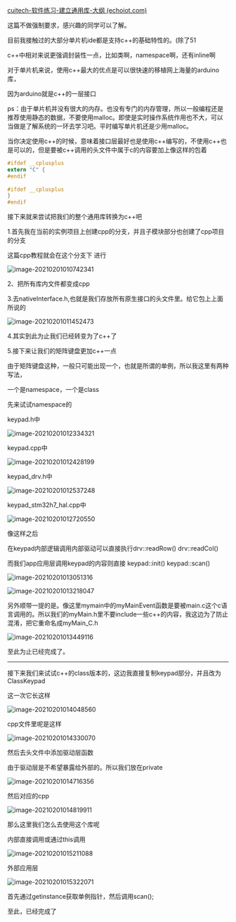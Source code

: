 [cuitech-软件练习-建立通用库-大纲 (echoiot.com)](http://cuit.echoiot.com/#/bbs/read/131)

这篇不做强制要求，感兴趣的同学可以了解。

目前我接触过的大部分单片机ide都是支持c++的基础特性的。(除了51

c++中相对来说更强调封装性一点，比如类啊，namespace啊，还有inline啊

对于单片机来说，使用c++最大的优点是可以很快速的移植网上海量的arduino库，

因为arduino就是c++的一层接口

ps：由于单片机并没有很大的内存。也没有专门的内存管理，所以一般编程还是推荐使用静态的数据，不要使用malloc。即使是实时操作系统作用也不大，可以当做是了解系统的一环去学习吧。平时编写单片机还是少用malloc。

当你决定使用c++的时候，意味着接口层最好也是使用c++编写的，不使用c++也是可以的，但是要被c++调用的头文件中属于c的内容要加上像这样的包着

```c
#ifdef __cplusplus
extern "C" {
#endif
    
#ifdef __cplusplus
}
#endif
```

接下来就来尝试把我们的整个通用库转换为c++吧

1.首先我在当前的实例项目上创建cpp的分支，并且子模块部分也创建了cpp项目的分支

这篇cpp教程就会在这个分支下 进行

![image-20210201010742341](http://tuchuang.hanbaoaaa.xyz/20210201010742.png)

2、把所有库内文件都变成cpp

3.去nativeInterface.h,也就是我们存放所有原生接口的头文件里。给它包上上面所说的

![image-20210201011452473](http://tuchuang.hanbaoaaa.xyz/20210201011452.png)

4.其实到此为止我们已经转变为了c++了

5.接下来让我们的矩阵键盘更加c++一点

由于矩阵键盘这种，一般只可能出现一个，也就是所谓的单例，所以我这里有两种写法，

一个是namespace，一个是class

先来试试namespace的

keypad.h中

![image-20210201012334321](http://tuchuang.hanbaoaaa.xyz/20210201012334.png)

keypad.cpp中

![image-20210201012428199](http://tuchuang.hanbaoaaa.xyz/20210201012428.png)

keypad_drv.h中

![image-20210201012537248](http://tuchuang.hanbaoaaa.xyz/20210201012537.png)

keypad_stm32h7_hal.cpp中

![image-20210201012720550](http://tuchuang.hanbaoaaa.xyz/20210201012720.png)

像这样之后

在keypad内部逻辑调用内部驱动可以直接执行drv::readRow() drv::readCol()

而我们app应用层调用keypad的内容则直接 keypad::init()  keypad::scan()

![image-20210201013051316](http://tuchuang.hanbaoaaa.xyz/20210201013051.png)

![image-20210201013218047](http://tuchuang.hanbaoaaa.xyz/20210201013218.png)

另外顺带一提的是。像这里mymain中的myMainEvent函数是要被main.c这个c语言调用的。所以我们的myMain.h里不要include一些c++的内容，我这边为了防止混淆，把它重命名成myMain_C.h

![image-20210201013449116](http://tuchuang.hanbaoaaa.xyz/20210201013449.png)

至此为止已经完成了。

------

接下来我们来试试c++的class版本的，这边我直接复制keypad部分，并且改为ClassKeypad

这一次它长这样

![image-20210201014048560](http://tuchuang.hanbaoaaa.xyz/20210201014048.png)

cpp文件里呢是这样

![image-20210201014330070](http://tuchuang.hanbaoaaa.xyz/20210201014330.png)

然后去头文件中添加驱动层函数

由于驱动层是不希望暴露给外部的。所以我们放在private

![image-20210201014716356](http://tuchuang.hanbaoaaa.xyz/20210201014716.png)

然后对应的cpp

![image-20210201014819911](http://tuchuang.hanbaoaaa.xyz/20210201014820.png)

那么这里我们怎么去使用这个库呢

内部直接调用或通过this调用

![image-20210201015211088](http://tuchuang.hanbaoaaa.xyz/20210201015211.png)

外部应用层

![image-20210201015322071](http://tuchuang.hanbaoaaa.xyz/20210201015322.png)

首先通过getinstance获取单例指针，然后调用scan();



至此，已经完成了